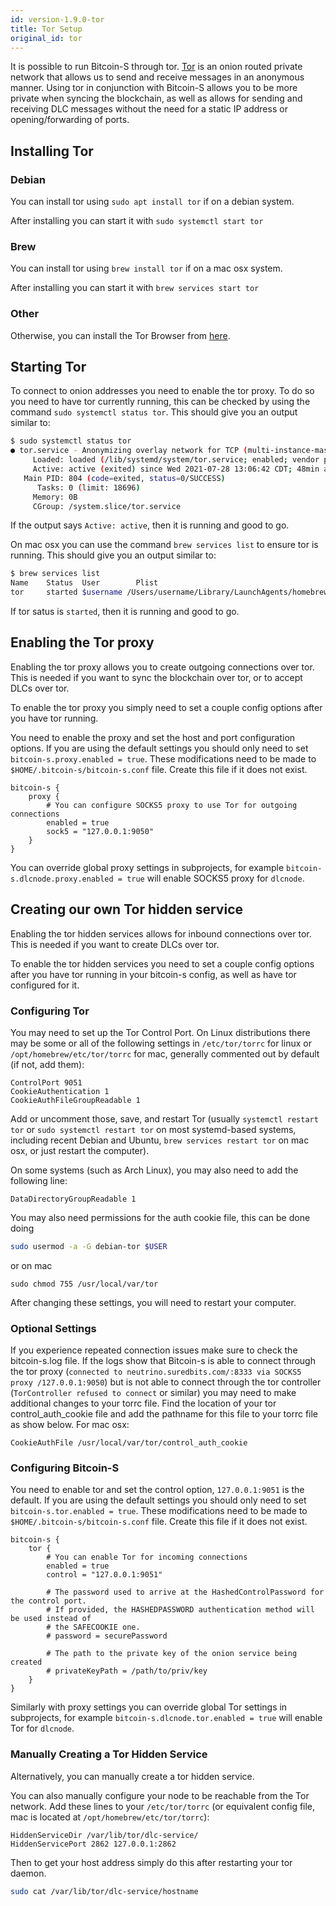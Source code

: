 ```yaml
---
id: version-1.9.0-tor
title: Tor Setup
original_id: tor
---
```


It is possible to run Bitcoin-S through tor.
[Tor](https://www.torproject.org/) is an onion routed private network that allows us to send and receive messages in an
anonymous manner. Using tor in conjunction with Bitcoin-S allows you to be more private when syncing the blockchain, as
well as allows for sending and receiving DLC messages without the need for a static IP address or opening/forwarding of
ports.

## Installing Tor

### Debian

You can install tor using `sudo apt install tor` if on a debian system.

After installing you can start it with `sudo systemctl start tor`

### Brew

You can install tor using `brew install tor` if on a mac osx system.

After installing you can start it with `brew services start tor`

### Other

Otherwise, you can install the Tor Browser from [here](https://www.torproject.org/download/).

## Starting Tor

To connect to onion addresses you need to enable the tor proxy. To do so you need to have tor currently running, this
can be checked by using the command `sudo systemctl status tor`. This should give you an output similar to:

```bash
$ sudo systemctl status tor
● tor.service - Anonymizing overlay network for TCP (multi-instance-master)
     Loaded: loaded (/lib/systemd/system/tor.service; enabled; vendor preset: enabled)
     Active: active (exited) since Wed 2021-07-28 13:06:42 CDT; 48min ago
   Main PID: 804 (code=exited, status=0/SUCCESS)
      Tasks: 0 (limit: 18696)
     Memory: 0B
     CGroup: /system.slice/tor.service
```

If the output says `Active: active`, then it is running and good to go.

On mac osx you can use the command `brew services list` to ensure tor is running. This should give you an output similar to: 

```bash
$ brew services list
Name    Status  User        Plist            
tor     started $username /Users/username/Library/LaunchAgents/homebrew.mxcl.tor.plist 
```

If tor satus is `started`, then it is running and good to go. 

## Enabling the Tor proxy

Enabling the tor proxy allows you to create outgoing connections over tor. This is needed if you want to sync the
blockchain over tor, or to accept DLCs over tor.

To enable the tor proxy you simply need to set a couple config options after you have tor running.

You need to enable the proxy and set the host and port configuration options. If you are using the default settings you
should only need to set `bitcoin-s.proxy.enabled = true`.
These modifications need to be made to `$HOME/.bitcoin-s/bitcoin-s.conf` file.
Create this file if it does not exist.

```$xslt
bitcoin-s {
    proxy {
        # You can configure SOCKS5 proxy to use Tor for outgoing connections
        enabled = true
        sock5 = "127.0.0.1:9050"
    }
}
```

You can override global proxy settings in subprojects, for example `bitcoin-s.dlcnode.proxy.enabled = true` 
will enable SOCKS5 proxy for `dlcnode`.

## Creating our own Tor hidden service

Enabling the tor hidden services allows for inbound connections over tor.
This is needed if you want to create DLCs over tor.

To enable the tor hidden services you need to set a couple config options after you have tor running in your bitcoin-s
config, as well as have tor configured for it.

### Configuring Tor

You may need to set up the Tor Control Port. On Linux distributions there may be some or all of the following settings
in `/etc/tor/torrc` for linux or `/opt/homebrew/etc/tor/torrc` for mac, generally commented out by default (if not, add
them):

```
ControlPort 9051
CookieAuthentication 1
CookieAuthFileGroupReadable 1
```

Add or uncomment those, save, and restart Tor (usually `systemctl restart tor`
or `sudo systemctl restart tor` on most systemd-based systems, including recent Debian and Ubuntu, `brew services restart tor` on mac osx, or just restart the
computer).

On some systems (such as Arch Linux), you may also need to add the following line:

```
DataDirectoryGroupReadable 1
```

You may also need permissions for the auth cookie file, this can be done doing

```bash
sudo usermod -a -G debian-tor $USER
```
or on mac
```
sudo chmod 755 /usr/local/var/tor
```

After changing these settings, you will need to restart your computer.

### Optional Settings
If you experience repeated connection issues make sure to check the bitcoin-s.log file. If the logs show that Bitcoin-s is able to connect through the tor proxy (`connected to neutrino.suredbits.com/:8333 via SOCKS5 proxy /127.0.0.1:9050`) but is not able to connect through the tor controller (`TorController refused to connect` or similar) you may need to make additional changes to your torrc file. Find the location of your tor control_auth_cookie file and add the pathname for this file to your torrc file as show below. 
For mac osx:
```
CookieAuthFile /usr/local/var/tor/control_auth_cookie
```

### Configuring Bitcoin-S

You need to enable tor and set the control option, `127.0.0.1:9051` is the default. If you are using the default
settings you should only need to set `bitcoin-s.tor.enabled = true`.
These modifications need to be made to `$HOME/.bitcoin-s/bitcoin-s.conf` file.
Create this file if it does not exist.

```$xslt
bitcoin-s {
    tor {
        # You can enable Tor for incoming connections
        enabled = true
        control = "127.0.0.1:9051"

        # The password used to arrive at the HashedControlPassword for the control port.
        # If provided, the HASHEDPASSWORD authentication method will be used instead of
        # the SAFECOOKIE one.
        # password = securePassword

        # The path to the private key of the onion service being created
        # privateKeyPath = /path/to/priv/key
    }
}
```
Similarly with proxy settings you can override global Tor settings in subprojects, 
for example `bitcoin-s.dlcnode.tor.enabled = true` will enable Tor for `dlcnode`.

### Manually Creating a Tor Hidden Service

Alternatively, you can manually create a tor hidden service.

You can also manually configure your node to be reachable from the Tor network. Add these lines to
your `/etc/tor/torrc` (or equivalent config file, mac is located at `/opt/homebrew/etc/tor/torrc`):

```
HiddenServiceDir /var/lib/tor/dlc-service/
HiddenServicePort 2862 127.0.0.1:2862
```

Then to get your host address simply do this after restarting your tor daemon.

```bash
sudo cat /var/lib/tor/dlc-service/hostname
```
